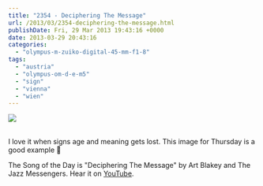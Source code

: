 ```yaml
---
title: "2354 - Deciphering The Message"
url: /2013/03/2354-deciphering-the-message.html
publishDate: Fri, 29 Mar 2013 19:43:16 +0000
date: 2013-03-29 20:43:16
categories: 
  - "olympus-m-zuiko-digital-45-mm-f1-8"
tags: 
  - "austria"
  - "olympus-om-d-e-m5"
  - "sign"
  - "vienna"
  - "wien"
---
```

<div class="container">
<div class="center"><a target="_blank" href="https://d25zfm9zpd7gm5.cloudfront.net/1200x1200/2013/20130328_171915_lr.jpg"><img src="https://d25zfm9zpd7gm5.cloudfront.net/0600x0600/2013/20130328_171915_lr.jpg" /></a></div>
</div>
<br />

I love it when signs age and meaning gets lost. This image for Thursday is a good example 🙂

 The Song of the Day is "Deciphering The Message" by Art Blakey and The Jazz Messengers. Hear it on <a href="https://www.youtube.com/watch?v=BkT1o0mRXs8" target="_blank">YouTube</a>.
